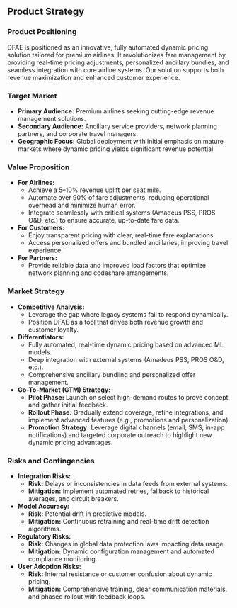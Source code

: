 ## Product Strategy

### Product Positioning
DFAE is positioned as an innovative, fully automated dynamic pricing solution tailored for premium airlines. It revolutionizes fare management by providing real-time pricing adjustments, personalized ancillary bundles, and seamless integration with core airline systems. Our solution supports both revenue maximization and enhanced customer experience.

### Target Market
- **Primary Audience:** Premium airlines seeking cutting-edge revenue management solutions.
- **Secondary Audience:** Ancillary service providers, network planning partners, and corporate travel managers.
- **Geographic Focus:** Global deployment with initial emphasis on mature markets where dynamic pricing yields significant revenue potential.

### Value Proposition
- **For Airlines:**  
  - Achieve a 5–10% revenue uplift per seat mile.  
  - Automate over 90% of fare adjustments, reducing operational overhead and minimize human error.
  - Integrate seamlessly with critical systems (Amadeus PSS, PROS O&D, etc.) to ensure accurate, up-to-date fare data.
- **For Customers:**  
  - Enjoy transparent pricing with clear, real-time fare explanations.  
  - Access personalized offers and bundled ancillaries, improving travel experience.
- **For Partners:**  
  - Provide reliable data and improved load factors that optimize network planning and codeshare arrangements.

### Market Strategy
- **Competitive Analysis:**  
  - Leverage the gap where legacy systems fail to respond dynamically.
  - Position DFAE as a tool that drives both revenue growth and customer loyalty.
- **Differentiators:**  
  - Fully automated, real-time dynamic pricing based on advanced ML models.
  - Deep integration with external systems (Amadeus PSS, PROS O&D, etc.).
  - Comprehensive ancillary bundling and personalized offer management.
- **Go-To-Market (GTM) Strategy:**  
  - **Pilot Phase:** Launch on select high-demand routes to prove concept and gather initial feedback.
  - **Rollout Phase:** Gradually extend coverage, refine integrations, and implement advanced features (e.g., promotions and personalization).
  - **Promotion Strategy:** Leverage digital channels (email, SMS, in-app notifications) and targeted corporate outreach to highlight new dynamic pricing advantages.
  
### Risks and Contingencies
- **Integration Risks:**  
  - **Risk:** Delays or inconsistencies in data feeds from external systems.
  - **Mitigation:** Implement automated retries, fallback to historical averages, and circuit breakers.
- **Model Accuracy:**  
  - **Risk:** Potential drift in predictive models.
  - **Mitigation:** Continuous retraining and real-time drift detection algorithms.
- **Regulatory Risks:**  
  - **Risk:** Changes in global data protection laws impacting data usage.
  - **Mitigation:** Dynamic configuration management and automated compliance monitoring.
- **User Adoption Risks:**  
  - **Risk:** Internal resistance or customer confusion about dynamic pricing.
  - **Mitigation:** Comprehensive training, clear communication materials, and phased rollout with feedback loops.
